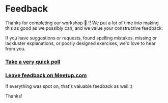 # Feedback

Thanks for completing our workshop :tada: !! We put a lot of time into making this as good as we possibly can, and we value your constructive feedback.

If you have suggestions or requests, found spelling mistakes, missing or lackluster explanations, or poorly designed exercises, we'd love to hear from you.

### [Take a very quick poll](http://www.easypolls.net/poll.html?p=59f77c8ee4b036a938d51ebb)

### [Leave feedback on Meetup.com](https://www.meetup.com/preview/Bergen-Nerdschool)

If everything was spot on, that's valuable feedback as well :)

Thanks!
